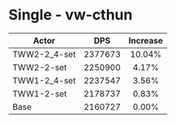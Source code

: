 # Single - vw-cthun
| Actor | DPS | Increase |
|---|:---:|:---:|
|TWW2-2_4-set|2377673|10.04%|
|TWW2-2-set|2250900|4.17%|
|TWW1-2_4-set|2237547|3.56%|
|TWW1-2-set|2178737|0.83%|
|Base|2160727|0.00%|
